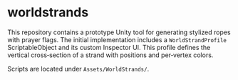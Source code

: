 # worldstrands

This repository contains a prototype Unity tool for generating stylized ropes with prayer flags. The initial implementation includes a `WorldStrandProfile` ScriptableObject and its custom Inspector UI. This profile defines the vertical cross‑section of a strand with positions and per‑vertex colors.

Scripts are located under `Assets/WorldStrands/`.
